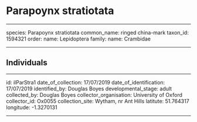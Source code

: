 # Parapoynx stratiotata

---
species: Parapoynx stratiotata
common_name: ringed china-mark
taxon_id: 1594321
order:
  name: Lepidoptera
family:
  name: Crambidae

---

## Individuals

---
id: ilParStra1
date_of_collection: 17/07/2019
date_of_identification: 17/07/2019
identified_by: Douglas Boyes
developmental_stage: adult
collected_by: Douglas Boyes
collector_organisation: University of Oxford
collector_id: Ox0055
collection_site: Wytham, nr Ant Hills
latitute: 51.764317
longitude: -1.3270131

---
